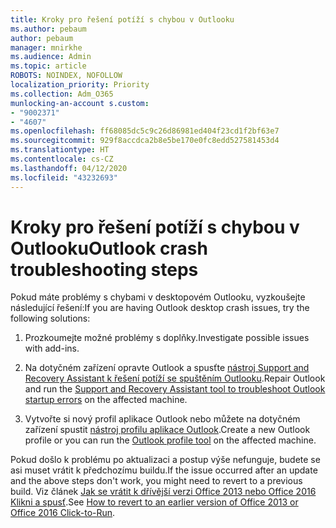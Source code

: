 ```yaml
---
title: Kroky pro řešení potíží s chybou v Outlooku
ms.author: pebaum
author: pebaum
manager: mnirkhe
ms.audience: Admin
ms.topic: article
ROBOTS: NOINDEX, NOFOLLOW
localization_priority: Priority
ms.collection: Adm_O365
munlocking-an-account s.custom:
- "9002371"
- "4607"
ms.openlocfilehash: ff68085dc5c9c26d86981ed404f23cd1f2bf63e7
ms.sourcegitcommit: 929f8accdca2b8e5be170e0fc8edd527581453d4
ms.translationtype: HT
ms.contentlocale: cs-CZ
ms.lasthandoff: 04/12/2020
ms.locfileid: "43232693"
---
```

# <a name="outlook-crash-troubleshooting-steps"></a><span data-ttu-id="9058e-102">Kroky pro řešení potíží s chybou v Outlooku</span><span class="sxs-lookup"><span data-stu-id="9058e-102">Outlook crash troubleshooting steps</span></span>

<span data-ttu-id="9058e-103">Pokud máte problémy s chybami v desktopovém Outlooku, vyzkoušejte následující řešení:</span><span class="sxs-lookup"><span data-stu-id="9058e-103">If you are having Outlook desktop crash issues, try the following solutions:</span></span>

1. <span data-ttu-id="9058e-104">Prozkoumejte možné problémy s doplňky.</span><span class="sxs-lookup"><span data-stu-id="9058e-104">Investigate possible issues with add-ins.</span></span>

2. <span data-ttu-id="9058e-105">Na dotyčném zařízení opravte Outlook a spusťte [nástroj Support and Recovery Assistant k řešení potíží se spuštěním Outlooku](https://aka.ms/SaRA-OutlookWontStart).</span><span class="sxs-lookup"><span data-stu-id="9058e-105">Repair Outlook and run the [Support and Recovery Assistant tool to troubleshoot Outlook startup errors](https://aka.ms/SaRA-OutlookWontStart) on the affected machine.</span></span>

3. <span data-ttu-id="9058e-106">Vytvořte si nový profil aplikace Outlook nebo můžete na dotyčném zařízení spustit [nástroj profilu aplikace Outlook](https://aka.ms/SaRA-OutlookSetupProfile).</span><span class="sxs-lookup"><span data-stu-id="9058e-106">Create a new Outlook profile or you can run the [Outlook profile tool](https://aka.ms/SaRA-OutlookSetupProfile) on the affected machine.</span></span>

<span data-ttu-id="9058e-107">Pokud došlo k problému po aktualizaci a postup výše nefunguje, budete se asi muset vrátit k předchozímu buildu.</span><span class="sxs-lookup"><span data-stu-id="9058e-107">If the issue occurred after an update and the above steps don't work, you might need to revert to a previous build.</span></span> <span data-ttu-id="9058e-108">Viz článek [Jak se vrátit k dřívější verzi Office 2013 nebo Office 2016 Klikni a spusť](https://support.microsoft.com/help/2770432).</span><span class="sxs-lookup"><span data-stu-id="9058e-108">See [How to revert to an earlier version of Office 2013 or Office 2016 Click-to-Run](https://support.microsoft.com/help/2770432).</span></span>
